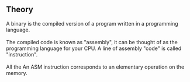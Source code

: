 ## Theory

A binary is the compiled version of a program written in a programming language.\
\
The compiled code is known as "assembly", it can be thought of as the programming language for your CPU. A line of assembly "code" is called "instruction".\
\
All the 
An ASM instruction corresponds to an elementary operation on the memory.



